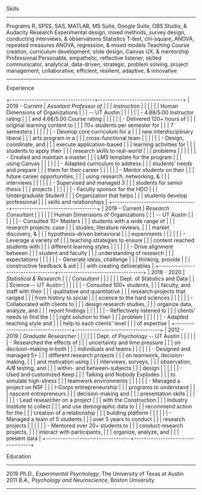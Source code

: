 Skills

  -------------- ---------------------------------------------------------------------------------------------------------------------------------------------------------------------------------------------------------
  Programs       R, SPSS, SAS, MATLAB, MS Suite, Google Suite, OBS Studio, & Audacity
  Research       Experimental design, mixed methods, survey design, conducting interviews, & observations
  Statistics     T-test, chi-square, ANOVA, repeated measures ANOVA, regression, & mixed models
  Teaching       Course creation, curriculum development, slide design, Canvas UX, & mentorship
  Professional   Personable, empathetic, reflective listener, skilled communicator, analytical, data-driven, strategic, problem solving, project management, collaborative, efficient, resilient, adaptive, & innovative
  -------------- ---------------------------------------------------------------------------------------------------------------------------------------------------------------------------------------------------------

Experience

+-----------------------------------+-----------------------------------+
| 2019 - Current                    | *Assistant Professor of           |
|                                   | Instruction*                      |
|                                   |                                   |
|                                   | Human Dimensions of Organizations |
|                                   | -- UT Austin                      |
|                                   |                                   |
|                                   | -   4.88/5.00 Instructor rating   |
|                                   |     and 4.66/5.00 Course rating   |
|                                   |                                   |
|                                   | -   Delivered 120+ hours of       |
|                                   |     original learning content to  |
|                                   |     70+ students per semester for |
|                                   |     7 semesters                   |
|                                   |                                   |
|                                   | -   Develop core curriculum for a |
|                                   |     new interdisciplinary liberal |
|                                   |     arts program in a             |
|                                   |     cross-functional team         |
|                                   |                                   |
|                                   | -   Design, coordinate, and       |
|                                   |     execute application-based     |
|                                   |     learning activities for       |
|                                   |     students to apply their       |
|                                   |     research skills to real-world |
|                                   |     problems                      |
|                                   |                                   |
|                                   | -   Created and maintain a master |
|                                   |     LMS template for the program  |
|                                   |     using Canvas                  |
|                                   |                                   |
|                                   | -   Adapted curriculum to address |
|                                   |     students' needs and prepare   |
|                                   |     them for their career         |
|                                   |                                   |
|                                   | -   Mentor students on their      |
|                                   |     future career opportunities,  |
|                                   |     using research, networking, & |
|                                   |     interviews                    |
|                                   |                                   |
|                                   | -   Supervised and managed 3      |
|                                   |     students for senior thesis    |
|                                   |     projects                      |
|                                   |                                   |
|                                   | -   Faculty sponsor for the HDO   |
|                                   |     Undergraduate Student         |
|                                   |     Organization that helps       |
|                                   |     students develop professional |
|                                   |     skills and relationships      |
+-----------------------------------+-----------------------------------+
| 2019 - Current                    | *Research Consultant*             |
|                                   |                                   |
|                                   | Human Dimensions of Organizations |
|                                   | -- UT Austin                      |
|                                   |                                   |
|                                   | -   Consulted 10+ Masters         |
|                                   |     students with a wide range of |
|                                   |     research projects: case       |
|                                   |     studies, literature reviews,  |
|                                   |     market discovery, &           |
|                                   |     hypothesis-driven behavioral  |
|                                   |     experiments                   |
|                                   |                                   |
|                                   | -   Leverage a variety of         |
|                                   |     teaching strategies to ensure |
|                                   |     content reached students with |
|                                   |     different learning styles     |
|                                   |                                   |
|                                   | -   Drive alignment between       |
|                                   |     student and faculty           |
|                                   |     understanding of research     |
|                                   |     expectations                  |
|                                   |                                   |
|                                   | -   Generate ideas, challenge     |
|                                   |     thinking, provide             |
|                                   |     constructive feedback & aid   |
|                                   |     with creating deliverables    |
+-----------------------------------+-----------------------------------+
| 2018 - 2020                       | *Statistical & Research           |
|                                   | Consultant*                       |
|                                   |                                   |
|                                   | Dept. of Statistics and Data      |
|                                   | Science -- UT Austin              |
|                                   |                                   |
|                                   | -   Consulted 100+ students,      |
|                                   |     faculty, and staff with their |
|                                   |     qualitative and quantitative  |
|                                   |     research projects that ranged |
|                                   |     from history to social        |
|                                   |     science to the hard sciences  |
|                                   |                                   |
|                                   | -   Collaborated with clients to  |
|                                   |     design research studies,      |
|                                   |     organize data, analyze, and   |
|                                   |     report findings               |
|                                   |                                   |
|                                   | -   Reflectively listened to      |
|                                   |     clients' needs to find the    |
|                                   |     right solution to their       |
|                                   |     problem                       |
|                                   |                                   |
|                                   | -   Adapted teaching style and    |
|                                   |     help to each clients' level   |
|                                   |     of expertise                  |
+-----------------------------------+-----------------------------------+
| 2012 - 2019                       | *Graduate Researcher*             |
|                                   |                                   |
|                                   | Dept. of Psychology -- UT Austin  |
|                                   |                                   |
|                                   | -   Researched the effects of     |
|                                   |     uncertainty and time pressure |
|                                   |     on decision-making in both    |
|                                   |     individuals and teams         |
|                                   |                                   |
|                                   | -   Designed and managed 5+       |
|                                   |     different research projects   |
|                                   |     on teamwork, decision-making, |
|                                   |     and motivation using          |
|                                   |     interviews, surveys,          |
|                                   |     observation, A/B testing, and |
|                                   |     within- and between-subjects  |
|                                   |     design                        |
|                                   |                                   |
|                                   | -   Used and customized Keep      |
|                                   |     Talking and Nobody Explodes   |
|                                   |     to simulate high-stress       |
|                                   |     teamwork environments         |
|                                   |                                   |
|                                   | -   Managed a project on NSF      |
|                                   |     I-Corps entrepreneurship      |
|                                   |     programs to understand        |
|                                   |     nascent entrepreneurs         |
|                                   |     decision-making and           |
|                                   |     presentation skills           |
|                                   |                                   |
|                                   | -   Lead researcher on a project  |
|                                   |     with the Construction         |
|                                   |     Industry Institute to collect |
|                                   |     and use demographic data to   |
|                                   |     recommend action for the      |
|                                   |     creation of a relationship    |
|                                   |     building platform             |
|                                   |                                   |
|                                   | -   Managed a team of 5 students  |
|                                   |     over 5 years to conduct       |
|                                   |     research projects             |
|                                   |                                   |
|                                   | -   Mentored over 20+ students to |
|                                   |     conduct research projects,    |
|                                   |     interact with participants,   |
|                                   |     organize, analyze, and        |
|                                   |     present data                  |
+-----------------------------------+-----------------------------------+

Education

  ------ ---------------------------------------------------------------------
  2019   *Ph.D., Experimental Psychology*, The University of Texas at Austin
  2011   *B.A., Psychology and Neuroscience,* Boston University
         
  ------ ---------------------------------------------------------------------
